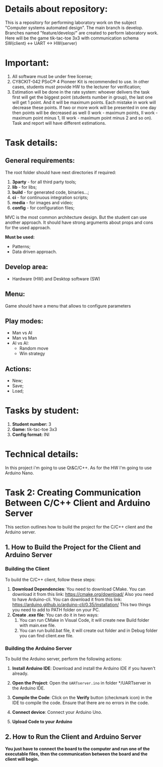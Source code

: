 # Details about repository:
  This is a repository for performing laboratory work on the subject "Computer systems automated design". The main branch is develop. Branches named "feature/develop/<task number>" are created to perform laboratory work. 
Here will be the game tik-tac-toe 3x3 with communication schema SW(client) <-> UART <-> HW(server)

# Important:
1) All software must be under free license;
2) CY8CKIT-042 PSoC® 4 Pioneer Kit is recommended to use. In other cases,
students must provide HW to the lecturer for verification;
3) Estimation will be done in the rate system: whoever delivers the task first will
get the biggest point (students number in group), the last one will get 1 point.
And it will be maximum points. Each mistake in work will decrease these
points. If two or more work will be presented in one day then points will be
decreased as well (I work - maximum points, II work - maximum point minus
1, III work - maximum point minus 2 and so on). Task and report will have
different estimations.

# Task details:
## General requirements:
  The root folder should have next directories if required:
  1) **3party** - for all third party tools;
  2) **lib** - for libs;
  3) **build** - for generated code, binaries…;
  4) **ci** - for continuous integration scripts;
  5) **media** - for images and video;
  6) **config** - for configuration files;

MVC is the most common architecture design. But the student can use another
approach. It should have strong arguments about props and cons for the used
approach.

**Must be used:**
* Patterns;
* Data driven approach.

## Develop area:
* Hardware (HW) and Desktop software (SW)

## Menu:
Game should have a menu that allows to configure parameters

## Play modes:
* Man vs AI
* Man vs Man
* AI vs AI:
  * Random move
  * Win strategy

## Actions:
* New;
* Save;
* Load;

# Tasks by student:
1) **Student number:** 3
2) **Game:** tik-tac-toe 3x3
3) **Config format:** INI

# Technical details:
In this project i'm going to use Qt&C/C++. As for the HW I'm going to use Arduino Nano.

# Task 2: Creating Communication Between C/C++ Client and Arduino Server

This section outlines how to build the project for the C/C++ client and the Arduino server.

## 1. How to Build the Project for the Client and Arduino Server

### Building the Client

To build the C/C++ client, follow these steps:

1. **Download Dependencies**:
   You need to download CMake. You can download it from this link: https://cmake.org/download/
   Also you need to have Arduino-cli. You can download it from this link: https://arduino.github.io/arduino-cli/0.35/installation/
   This two things you need to add to PATH folder on your PC.
2. **Create .exe file**:
   You can do it in two ways:
     1. You can run CMake in Visual Code, it will create new Build folder with main.exe file.
     2. You can run build.bat file, it will create out folder and in Debug folder you can find client.exe file.


### Building the Arduino Server
To build the Arduino server, perform the following actions:

1. **Install Arduino IDE**: Download and install the Arduino IDE if you haven't already.

2. **Open the Project**: Open the `UARTserver.ino` in folder */UARTserver in the Arduino IDE.

3. **Compile the Code**: Click on the **Verify** button (checkmark icon) in the IDE to compile the code. Ensure that there are no errors in the code.

4. **Connect device**: Connect your Arduino Uno.

5. **Upload Code to your Arduino** 


## 2. How to Run the Client and Arduino Server

  **You just have to connect the board to the computer and run one of the executable files, then the communication between the board and the client will begin.**
